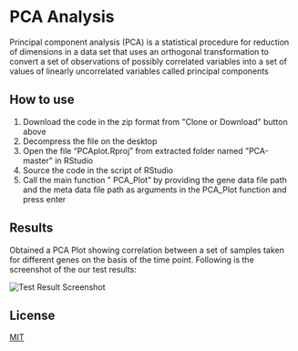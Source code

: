 # PCA Analysis

Principal component analysis (PCA) is a statistical procedure for reduction of dimensions in a data set that uses an orthogonal transformation to convert a set of observations of possibly correlated variables into a set of values of linearly uncorrelated variables called principal components

## How to use

1. Download the code in the zip format from "Clone or Download" button above
2. Decompress the file on the desktop
3. Open the file “PCAplot.Rproj” from extracted folder named "PCA-master" in RStudio
4. Source the code in the script of RStudio
5. Call the main function ” PCA_Plot” by providing the gene data file path and the meta data file path as arguments in the PCA_Plot function and press enter

## Results

Obtained a PCA Plot showing correlation between a set of samples taken for different genes on the basis of the time point. Following is the screenshot of the our test results:

![Test Result Screenshot](https://i.imgur.com/1ibXhRj.jpg)

## License

[MIT](https://github.com/Abhishekdohare/PCA/blob/master/LICENSE.md)
